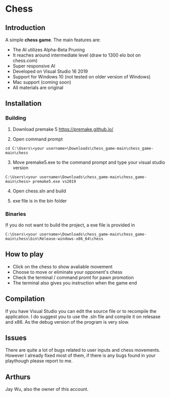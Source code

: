 # Chess

## Introduction

A simple **chess game**. The main features are:

* The AI utilizes Alpha-Beta Pruning
* It reaches around intermediate level (draw to 1300 elo bot on chess.com)
* Super responsive AI
* Developed on Visual Studio 16 2019
* Support for Windows 10 (not tested on older version of Windows)
* Mac support (coming soon)
* All materials are original

## Installation

### Building

1. Download premake 5 
https://premake.github.io/

2. Open command prompt

```
cd C:\Users\<your username>\Downloads\chess_game-main\chess_game-main\chess
```
3. Move premake5.exe to the command prompt and type your visual studio version
```
C:\Users\<your username>\Downloads\chess_game-main\chess_game-main\chess> premake5.exe vs2019
```
4. Open chess.sln and build

5. exe file is in the bin folder

### Binaries

If you do not want to build the project, a exe file is provided in 
```
C:\Users\<your username>\Downloads\chess_game-main\chess_game-main\chess\bin\Release-windows-x86_64\chess
```

## How to play

* Click on the chess to show avaliable movement
* Choose to move or eliminate your opponent's chess
* Check the terminal / command promt for pawn promotion
* The terminal also gives you instruction when the game end

## Compilation

If you have Visual Studio you can edit the source file or to recompile the application. I do suggest you to use the .sln file and compile it on relesase and x86. As the debug version of the program is very slow.

## Issues

There are quite a lot of bugs related to user inputs and chess movements. However I already fixed most of them, if there is any bugs found in your playthough please report to me.

## Arthurs

Jay Wu, also the owner of this account.
